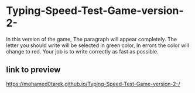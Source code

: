 # Typing-Speed-Test-Game-version-2-
In this version of the game, The paragraph will appear completely. The letter you should write will be selected in green color, In errors the color will change to red. Your job is to write correctly as fast as possible.
## link to preview
https://mohamed0tarek.github.io/Typing-Speed-Test-Game-version-2-/
